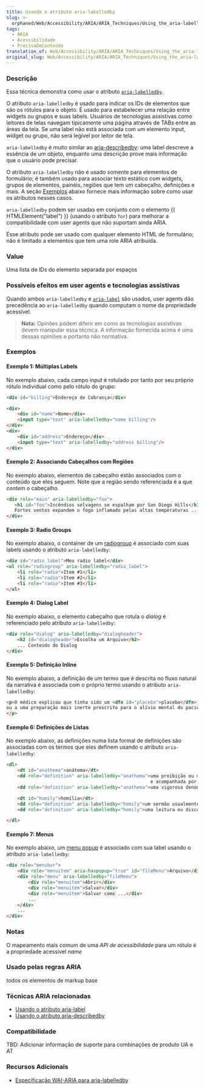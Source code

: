 ```yaml
---
title: Usando o atributo aria-labelledby
slug: >-
  orphaned/Web/Accessibility/ARIA/ARIA_Techniques/Using_the_aria-labelledby_attribute
tags:
  - ARIA
  - Acessibilidade
  - PrecisaDeConteúdo
translation_of: Web/Accessibility/ARIA/ARIA_Techniques/Using_the_aria-labelledby_attribute
original_slug: Web/Accessibility/ARIA/ARIA_Techniques/Using_the_aria-labelledby_attribute
---
```

### Descrição

Essa técnica demonstra como usar o atributo [`aria-labelledby`](https://www.w3.org/TR/wai-aria/states_and_properties#aria-labelledby).

O atributo `aria-labelledby` é usado para indicar os IDs de elementos que são os rótulos para o objeto. É usado para estabelecer uma relação entre widgets ou grupos e suas labels. Usuários de tecnologias assistivas como leitores de telas navegam tipicamente uma página através de TABs entre as áreas da tela. Se uma label não está associada com um elemento input, widget ou grupo, não será legível por leitor de tela.

`aria-labelledby` é muito similar ao [aria-describedby](/en/Accessibility/ARIA/ARIA_Techniques/Using_the_aria-describedby_attribute "en/Accessibility/ARIA/ARIA_Techniques/Using_the_aria-describedby_attribute"): uma label descreve a essência de um objeto, enquanto uma descrição prove mais informação que o usuário pode precisar.

O atributo `aria-labelledby` não é usado somente para elementos de formulário; é também usado para associar texto estático com widgets, grupos de elementos, painéis, regiões que tem um cabeçalho, definições e mais. A seção [Exemplos](#exemplos) abaixo fornece mais informação sobre como usar os atributos nesses casos.

`aria-labelledby` podem ser usadas em conjunto com o elemento {{ HTMLElement("label") }} (usando o atributo `for`) para melhorar a compatibilidade com user agents que não suportam ainda ARIA.

Esse atributo pode ser usado com qualquer elemento HTML de formulário; não é limitado a elementos que tem uma role ARIA atribuída.

### Value

Uma lista de IDs do elemento separada por espaços

### Possíveis efeitos em user agents e tecnologias assistivas

Quando ambos `aria-labelledby` e [`aria-label`](/en/ARIA/ARIA_Techniques/Using_the_aria-label_attribute "Using the aria-labelledby attribute") são usados, user agents dão precedência ao `aria-labelledby` quando computam o nome da propriedade acessível.

> **Nota:** Opinões podem diferir em como as tecnologias assistivas devem manipular essa técnica. A informação fornecida acima é uma dessas opiniões e portanto não normativa.

### Exemplos

#### Exemplo 1: Múltiplas Labels

No exemplo abaixo, cada campo input é rotulado por tanto por seu próprio rótulo individual como pelo rótulo do grupo:

```html
<div id="billing">Endereço de Cobrança</div>

<div>
    <div id="name">Nome</div>
    <input type="text" aria-labelledby="name billing"/>
</div>
<div>
    <div id="address">Endereço</div>
    <input type="text" aria-labelledby="address billing"/>
</div>
```

#### Exemplo 2: Associando Cabeçalhos com Regiões

No exemplo abaixo, elementos de cabeçalho estão associados com o conteúdo que eles seguem. Note que a região sendo referenciada é a que _contem_ o cabeçalho.

```html
<div role="main" aria-labelledby="foo">
   <h1 id="foo">Incêndios selvagens se espalham por San Diego Hills</h1>
   Fortes ventos expandem o fogo inflamado pelas altas temperaturas ...
</div>
```

#### Exemplo 3: Radio Groups

No exemplo abaixo, o container de um [radiogroup](/en/Accessibility/ARIA/ARIA_Techniques/Using_the_radiogroup_role "Using the alert role") é associado com suas labels usando o atributo `aria-labelledby`:

```html
<div id="radio_label">Meu radio label</div>
<ul role="radiogroup" aria-labelledby="radio_label">
    <li role="radio">Item #1</li>
    <li role="radio">Item #2</li>
    <li role="radio">Item #3</li>
</ul>
```

#### Exemplo 4: Dialog Label

No exemplo abaixo, o elemento cabeçalho que rotula o _dialog_ é referenciado pelo atributo `aria-labelledby`:

```html
<div role="dialog" aria-labelledby="dialogheader">
    <h2 id="dialogheader">Escolha um Arquivo</h2>
    ... Conteúdo do Dialog
</div>
```

#### Exemplo 5: Definição Inline

No exemplo abaixo, a definição de um termo que é descrita no fluxo natural da narrativa é associada com o próprio termo usando o atributo `aria-labelledby`:

```html
<p>O médico explicou que tinha sido um <dfn id="placebo">placebo</dfn>, ou <span role="definition" aria-labelledby="placebo">
ou a uma preparação mais inerte prescrito para o alívio mental do paciente do que por seu efeito real sobre um distúrbio.</span>
</p>
```

#### Exemplo 6: Definições de Listas

No exemplo abaixo, as definições numa lista formal de definições são associadas com os termos que eles definem usando o atributo `aria-labelledby`:

```html
<dl>
    <dt id="anathema">anátema</dt>
    <dd role="definition" aria-labelledby="anathema">uma proibição ou maldição solenemente pronunciada pela autoridade eclesiástica
                                                     e acompanhada por excomunhão</dd>
    <dd role="definition" aria-labelledby="anathema">uma vigorosa denúncia</dd>

    <dt id="homily">homilia</dt>
    <dd role="definition" aria-labelledby="homily">um sermão usualmente curto</dd>
    <dd role="definition" aria-labelledby="homily">uma leitura ou discurso sobre ou de um tema moral</dd>

</dl>
```

#### Exemplo 7: Menus

No exemplo abaixo, um [menu popup](/en/Accessibility/ARIA/ARIA_Techniques/Using_the_aria-haspopup_attribute "Using the aria-required attribute") é associado com sua label usando o atributo `aria-labelledby`:

```html
<div role="menubar">
    <div role="menuitem" aria-haspopup="true" id="fileMenu">Arquivo</div>
    <div role="menu" aria-labelledby="fileMenu">
        <div role="menuitem">Abrir</div>
        <div role="menuitem">Salvar</div>
        <div role="menuitem">Salvar como ...</div>
        ...
    </div>
    ...
</div>
```

### Notas

O mapeamento mais comum de uma
_API de acessibilidade_
para um rótulo é a propriedade acessível _name_

### Usado pelas regras ARIA

todos os elementos de markup base

### Técnicas ARIA relacionadas

- [Usando o atributo aria-label](/en/Accessibility/ARIA/ARIA_Techniques/Using_the_aria-label_attribute "en/Accessibility/ARIA/ARIA_Techniques/Using_the_aria-label_attribute")
- [Usando o atributo aria-describedby](/en/Accessibility/ARIA/ARIA_Techniques/Using_the_aria-describedby_attribute "en/Accessibility/ARIA/ARIA_Techniques/Using_the_aria-describedby_attribute")

### Compatibilidade

TBD: Adicionar informação de suporte para combinações de produto UA e AT

### Recursos Adicionais

- [Especificação WAI-ARIA para aria-labelledby](https://www.w3.org/TR/wai-aria/states_and_properties#aria-labelledby)

